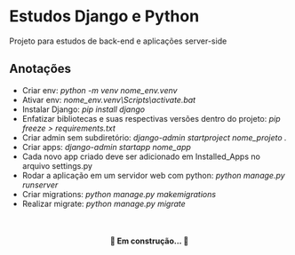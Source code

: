 <h1>Estudos Django e Python</h1>
<p>Projeto para estudos de back-end e aplicações server-side</p>
<h2>Anotações</h2>
<ul>
    <li>Criar env: <i>python -m venv nome_env.venv</i></li>
    <li>Ativar env: <i>nome_env.venv\Scripts\activate.bat</i>
    <li>Instalar Django: <i>pip install django</i></li>
    <li>Enfatizar bibliotecas e suas respectivas versões dentro do projeto: <i>pip freeze > requirements.txt</i></li>
    <li>Criar admin sem subdiretório: <i>django-admin startproject nome_projeto .</i></li>
    <li>Criar apps: <i>django-admin startapp nome_app</i></li>
    <li>Cada novo app criado deve ser adicionado em Installed_Apps no arquivo settings.py</li>
    <li>Rodar a aplicação em um servidor web com python: <i>python manage.py runserver</i></li>
    <li>Criar migrations: <i>python manage.py makemigrations</i></li>
    <li>Realizar migrate: <i>python manage.py migrate</i></li>
</ul>
</br>
<h4 align="center">🚧  Em construção...  🚧</h4>
